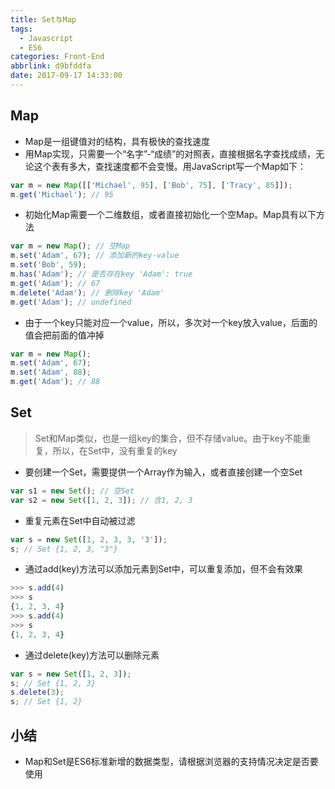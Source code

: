 ```yaml
---
title: Set与Map
tags:
  - Javascript
  - ES6
categories: Front-End
abbrlink: d9bfddfa
date: 2017-09-17 14:33:00
---
```


Map
---

- Map是一组键值对的结构，具有极快的查找速度
- 用Map实现，只需要一个“名字”-“成绩”的对照表，直接根据名字查找成绩，无论这个表有多大，查找速度都不会变慢。用JavaScript写一个Map如下：

```javascript
var m = new Map([['Michael', 95], ['Bob', 75], ['Tracy', 85]]);
m.get('Michael'); // 95
```

- 初始化Map需要一个二维数组，或者直接初始化一个空Map。Map具有以下方法

```javascript
var m = new Map(); // 空Map
m.set('Adam', 67); // 添加新的key-value
m.set('Bob', 59);
m.has('Adam'); // 是否存在key 'Adam': true
m.get('Adam'); // 67
m.delete('Adam'); // 删除key 'Adam'
m.get('Adam'); // undefined
```

- 由于一个key只能对应一个value，所以，多次对一个key放入value，后面的值会把前面的值冲掉

```javascript
var m = new Map();
m.set('Adam', 67);
m.set('Adam', 88);
m.get('Adam'); // 88
```

Set
---

> Set和Map类似，也是一组key的集合，但不存储value。由于key不能重复，所以，在Set中，没有重复的key

- 要创建一个Set，需要提供一个Array作为输入，或者直接创建一个空Set

```javascript
var s1 = new Set(); // 空Set
var s2 = new Set([1, 2, 3]); // 含1, 2, 3
```

- 重复元素在Set中自动被过滤

```javascript
var s = new Set([1, 2, 3, 3, '3']);
s; // Set {1, 2, 3, "3"}
```

- 通过add(key)方法可以添加元素到Set中，可以重复添加，但不会有效果

```javascript
>>> s.add(4)
>>> s
{1, 2, 3, 4}
>>> s.add(4)
>>> s
{1, 2, 3, 4}
```

- 通过delete(key)方法可以删除元素

```javascript
var s = new Set([1, 2, 3]);
s; // Set {1, 2, 3}
s.delete(3);
s; // Set {1, 2}
```

小结
---

- Map和Set是ES6标准新增的数据类型，请根据浏览器的支持情况决定是否要使用
